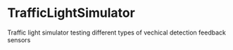# TrafficLightSimulator
Traffic light simulator testing different types of vechical detection feedback sensors
